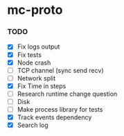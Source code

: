 # mc-proto

### TODO
- [x] Fix logs output
- [x] Fix tests
- [x] Node crash
- [ ] TCP channel (sync send recv)
- [ ] Network split
- [x] Fix Time in steps
- [ ] Research runtime change question
- [ ] Disk
- [ ] Make process library for tests
- [x] Track events dependency
- [x] Search log
